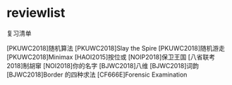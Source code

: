 # reviewlist
复习清单

[PKUWC2018]随机算法
[PKUWC2018]Slay the Spire
[PKUWC2018]随机游走
[PKUWC2018]Minimax
[HAOI2015]按位或
[NOIP2018]保卫王国
[八省联考2018]制胡窜
[NOI2018]你的名字
[BJWC2018]八维
[BJWC2018]词韵
[BJWC2018]Border 的四种求法
[CF666E]Forensic Examination
